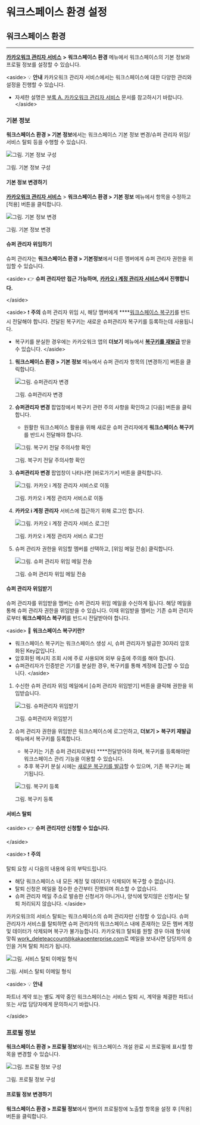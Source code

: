 # 워크스페이스 환경 설정

## 워크스페이스 환경

***

[**카카오워크 관리자 서비스**](https://admin.kakaowork.com/) **>** **워크스페이스 환경** 메뉴에서 워크스페이스의 기본 정보와 프로필 정보를 설정할 수 있습니다.

\<aside> 💡 **안내** 카카오워크 관리자 서비스에서는 워크스페이스에 대한 다양한 관리와 설정을 진행할 수 있습니다.

* 자세한 설명은 [부록 A. 카카오워크 관리자 서비스](https://www.notion.so/A-6cc142d790bd4b32a91d631bac886214) 문서를 참고하시기 바랍니다. \</aside>

### 기본 정보

**워크스페이스 환경 > 기본 정보**에서는 워크스페이스 기본 정보 변경/슈퍼 관리자 위임/서비스 탈퇴 등을 수행할 수 있습니다.

![그림. 기본 정보 구성](https://s3-us-west-2.amazonaws.com/secure.notion-static.com/2e89c25d-ce86-40ab-9c58-cf875c6135ea/%EC%9B%8C%ED%81%AC%EC%8A%A4%ED%8E%98%EC%9D%B4%EC%8A%A4\_%ED%99%98%EA%B2%BD\_\_\_%EA%B8%B0%EB%B3%B8\_%EC%A0%95%EB%B3%B4\_\(1\).png)

그림. 기본 정보 구성

#### 기본 정보 변경하기

[**카카오워크 관리자 서비스**](https://admin.kakaowork.com/) > **워크스페이스 환경 > 기본 정보** 메뉴에서 항목을 수정하고 \[적용] 버튼을 클릭합니다.

![그림. 기본 정보 변경](https://s3-us-west-2.amazonaws.com/secure.notion-static.com/c611d668-1884-4947-b67f-3e37e3f5e0d0/%EA%B8%B0%EB%B3%B8\_%EC%A0%95%EB%B3%B4\_%EB%B3%80%EA%B2%BD\_\(1\).png)

그림. 기본 정보 변경

#### 슈퍼 관리자 위임하기

슈퍼 관리자는 **워크스페이스 환경 > 기본정보**에서 다른 멤버에게 슈퍼 관리자 권한을 위임할 수 있습니다.

\<aside> 👉 **슈퍼 관리자만 접근 가능하며,** [**카카오 i 계정 관리자 서비스**](https://account.kakaoi.ai/)**에서 진행합니다.**

\</aside>

\<aside> ❗ **주의** 슈퍼 관리자 위임 시, 해당 멤버에게 \*\*\*\*[워크스페이스 복구키](https://www.notion.so/e5131a94d96a41c99868f6b9f4530c4c)를 반드시 전달해야 합니다. 전달된 복구키는 새로운 슈퍼관리자 복구키를 등록하는데 사용됩니다.

* 복구키를 분실한 경우에는 카카오워크 앱의 **더보기** 메뉴에서 [**복구키를 재발급**](https://www.notion.so/3682c3bd61314b4090e104eecec2070a) 받을 수 있습니다. \</aside>

1.  **워크스페이스 환경 > 기본 정보** 메뉴에서 슈퍼 관리자 항목의 \[변경하기] 버튼을 클릭합니다.

    ![그림. 슈퍼관리자 변경](https://s3-us-west-2.amazonaws.com/secure.notion-static.com/db65b463-d027-4ecf-b6a8-25ae0e9af703/%EC%9B%8C%ED%81%AC%EC%8A%A4%ED%8E%98%EC%9D%B4%EC%8A%A4\_%ED%99%98%EA%B2%BD\_\_\_%EA%B8%B0%EB%B3%B8\_%EC%A0%95%EB%B3%B4\_\(2\).png)

    그림. 슈퍼관리자 변경
2.  **슈퍼관리자 변경** 팝업창에서 복구키 관련 주의 사항을 확인하고 \[다음] 버튼을 클릭합니다.

    * 원활한 워크스페이스 활용을 위해 새로운 슈퍼 관리자에게 **워크스페이스 복구키**를 반드시 전달해야 합니다.

    ![그림. 복구키 전달 주의사항 확인](https://s3-us-west-2.amazonaws.com/secure.notion-static.com/9f30f64a-39f7-4761-88b5-5b96ab6b60ca/Untitled.png)

    그림. 복구키 전달 주의사항 확인
3.  **슈퍼관리자 변경** 팝업창이 나타나면 \[바로가기↗︎] 버튼을 클릭합니다.

    ![그림. 카카오 i 계정 관리자 서비스로 이동](https://s3-us-west-2.amazonaws.com/secure.notion-static.com/d55c5ac8-b329-44de-96de-cdbb2c3d97ce/Untitled.png)

    그림. 카카오 i 계정 관리자 서비스로 이동
4.  **카카오 i 계정 관리자** 서비스에 접근하기 위해 로그인 합니다.

    ![그림. 카카오 i 계정 관리자 서비스 로그인](https://s3-us-west-2.amazonaws.com/secure.notion-static.com/be2ceaa3-ad75-41a2-b2e1-b68fe2cfd48f/Untitled.png)

    그림. 카카오 i 계정 관리자 서비스 로그인
5.  슈퍼 관리자 권한을 위임할 멤버를 선택하고, \[위임 메일 전송] 클릭합니다.

    ![그림. 슈퍼 관리자 위임 메일 전송](https://s3-us-west-2.amazonaws.com/secure.notion-static.com/88578cbe-acc2-4331-b2d7-4f5a6aaee4c1/Untitled.png)

    그림. 슈퍼 관리자 위임 메일 전송

#### 슈퍼 관리자 위임받기

슈퍼 관리자를 위임받을 멤버는 슈퍼 관리자 위임 메일을 수신하게 됩니다. 해당 메일을 통해 슈퍼 관리자 권한을 위임받을 수 있습니다. 이때 위임받을 멤버는 기존 슈퍼 관리자로부터 **워크스페이스 복구키**를 반드시 전달받아야 합니다.

\<aside> 🔑 **워크스페이스 복구키란?**

* 워크스페이스 복구키는 워크스페이스 생성 시, 슈퍼 관리자가 발급한 30자리 암호화된 Key값입니다.
* 암호화된 메시지 조회 시에 주로 사용되며 외부 유출에 주의를 해야 합니다.
* 슈퍼관리자가 인증받은 기기를 분실한 경우, 복구키를 통해 계정에 접근할 수 있습니다. \</aside>

1.  수신한 슈퍼 관리자 위임 메일에서 \[슈퍼 관리자 위임받기] 버튼을 클릭해 권한을 위임받습니다.

    ![그림. 슈퍼관리자 위임받기](https://s3-us-west-2.amazonaws.com/secure.notion-static.com/89c125df-b576-4122-8ad8-e0c25713fc44/Untitled.png)

    그림. 슈퍼관리자 위임받기
2.  슈퍼 관리자 권한을 위임받은 워크스페이스에 로그인하고, **더보기 >** **복구키 재발급** 메뉴에서 복구키를 등록합니다.

    * 복구키는 기존 슈퍼 관리자로부터 \*\*\*\*전달받아야 하며, 복구키를 등록해야만 워크스페이스 관리 기능을 이용할 수 있습니다.
    * 추후 복구키 분실 시에는 [새로운 복구키를 발급](https://www.notion.so/3682c3bd61314b4090e104eecec2070a)할 수 있으며, 기존 복구키는 폐기됩니다.

    ![그림. 복구키 등록](https://s3-us-west-2.amazonaws.com/secure.notion-static.com/acfd2d5d-8b19-4836-9414-f305d573fee6/%EB%B3%B5%EA%B5%AC%ED%82%A4\_%EB%93%B1%EB%A1%9D.png)

    그림. 복구키 등록

#### 서비스 탈퇴

\<aside> 👉 **슈퍼 관리자만 신청할 수 있습니다.**

\</aside>

\<aside> ❗ **주의**

탈퇴 요청 시 다음의 내용에 유의 부탁드립니다.

* 해당 워크스페이스 내 모든 계정 및 데이터가 삭제되어 복구할 수 없습니다.
* 탈퇴 신청은 메일을 접수한 순간부터 진행되며 취소할 수 없습니다.
* 슈퍼 관리자 메일 주소로 발송한 신청서가 아니거나, 양식에 맞지않은 신청서는 탈퇴 처리되지 않습니다. \</aside>

카카오워크의 서비스 탈퇴는 워크스페이스의 슈퍼 관리자만 신청할 수 있습니다. 슈퍼 관리자가 서비스를 탈퇴하면 슈퍼 관리자의 워크스페이스 내에 존재하는 모든 멤버 계정 및 데이터가 삭제되며 복구가 불가능합니다. 카카오워크 탈퇴를 원할 경우 아래 형식에 맞춰 [work\_deleteaccount@kakaoenterprise.com](mailto:work\_deleteaccount@kakaoenterprise.com)로 메일을 보내시면 담당자의 승인을 거쳐 탈퇴 처리가 됩니다.

![그림. 서비스 탈퇴 이메일 형식](https://s3-us-west-2.amazonaws.com/secure.notion-static.com/33750d8a-79db-4612-9f65-9d4591b768b2/Untitled.png)

그림. 서비스 탈퇴 이메일 형식

\<aside> 💡 **안내**

파트너 계약 또는 별도 계약 중인 워크스페이스는 서비스 탈퇴 시, 계약을 체결한 파트너 또는 사업 담당자에게 문의하시기 바랍니다.

\</aside>

### 프로필 정보

**워크스페이스 환경 > 프로필 정보**에서는 워크스페이스 개설 완료 시 프로필에 표시할 항목을 변경할 수 있습니다.

![그림. 프로필 정보 구성](https://s3-us-west-2.amazonaws.com/secure.notion-static.com/754fdef9-7702-47ed-aa99-b8cef49f4127/%ED%94%84%EB%A1%9C%ED%95%84\_%EC%A0%95%EB%B3%B4\_%EA%B5%AC%EC%84%B1.png)

그림. 프로필 정보 구성

#### 프로필 정보 변경하기

**워크스페이스 환경 > 프로필 정보**에서 멤버의 프로필창에 노출할 항목을 설정 후 \[적용] 버튼을 클릭합니다.
